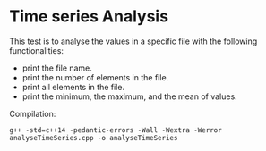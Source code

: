 # Time series Analysis

This test is to analyse the values in a specific file with the following functionalities:
* print the file name.
* print the number of elements in the file.
* print all elements in the file.
* print the minimum, the maximum, and the mean of values.

Compilation:
```
g++ -std=c++14 -pedantic-errors -Wall -Wextra -Werror analyseTimeSeries.cpp -o analyseTimeSeries
```
